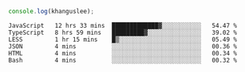 ```js
console.log(khanguslee);
```

<!--START_SECTION:waka-->

```text
JavaScript   12 hrs 33 mins  █████████████▓░░░░░░░░░░░   54.47 %
TypeScript   8 hrs 59 mins   █████████▓░░░░░░░░░░░░░░░   39.02 %
LESS         1 hr 15 mins    █▒░░░░░░░░░░░░░░░░░░░░░░░   05.49 %
JSON         4 mins          ░░░░░░░░░░░░░░░░░░░░░░░░░   00.36 %
HTML         4 mins          ░░░░░░░░░░░░░░░░░░░░░░░░░   00.34 %
Bash         4 mins          ░░░░░░░░░░░░░░░░░░░░░░░░░   00.32 %
```

<!--END_SECTION:waka-->

<!--
**khanguslee/khanguslee** is a ✨ _special_ ✨ repository because its `README.md` (this file) appears on your GitHub profile.

Here are some ideas to get you started:

- 🔭 I’m currently working on ...
- 🌱 I’m currently learning ...
- 👯 I’m looking to collaborate on ...
- 🤔 I’m looking for help with ...
- 💬 Ask me about ...
- 📫 How to reach me: ...
- 😄 Pronouns: ...
- ⚡ Fun fact: ...
-->
